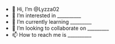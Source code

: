 - 👋 Hi, I’m @Lyzza02
- 👀 I’m interested in __________
- 🌱 I’m currently learning _________
- 💞️ I’m looking to collaborate on _________
- 📫 How to reach me is __________
